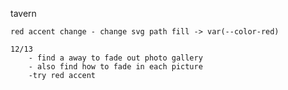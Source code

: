 tavern

    red accent change - change svg path fill -> var(--color-red)
    
    12/13
        - find a away to fade out photo gallery
        - also find how to fade in each picture
        -try red accent
    